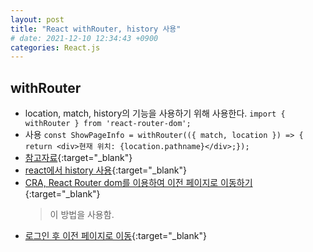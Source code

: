 ```yaml
---
layout: post
title: "React withRouter, history 사용"
# date: 2021-12-10 12:34:43 +0900
categories: React.js
---
```


## withRouter

- location, match, history의 기능을 사용하기 위해 사용한다.
  `import { withRouter } from 'react-router-dom';`
- 사용
  `const ShowPageInfo = withRouter(({ match, location }) => { return <div>현재 위치: {location.pathname}</div>;});`
- [참고자료](https://react-router.vlpt.us/1/05.html){:target="\_blank"}
- [react에서 history 사용](https://meanbymin.tistory.com/132){:target="\_blank"}
- [CRA, React Router dom를 이용하여 이전 페이지로 이동하기](https://velog.io/@leemember/React-Router-dom%EB%A5%BC-%EC%9D%B4%EC%9A%A9%ED%95%98%EC%97%AC-%EC%9D%B4%EC%A0%84-%ED%8E%98%EC%9D%B4%EC%A7%80%EB%A1%9C-%EC%9D%B4%EB%8F%99%ED%95%98%EA%B8%B0){:target="\_blank"}
  > 이 방법을 사용함.
- [로그인 후 이전 페이지로 이동](https://velog.io/@ziyoonee/react-router-dom-%EB%A1%9C%EA%B7%B8%EC%9D%B8-%ED%9B%84-%EC%9D%B4%EC%A0%84%ED%8E%98%EC%9D%B4%EC%A7%80%EB%A1%9C-%EC%9D%B4%EB%8F%99%ED%95%98%EA%B8%B0){:target="\_blank"}
